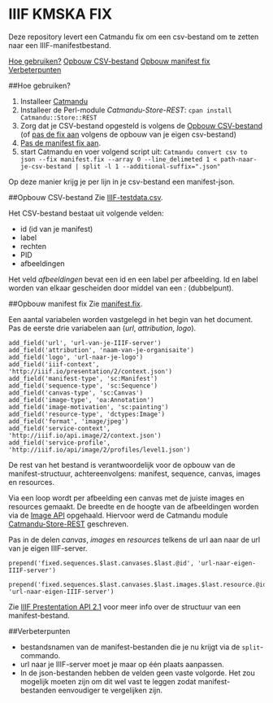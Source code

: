 
IIIF KMSKA FIX
============

Deze repository levert een Catmandu fix om een csv-bestand om te zetten naar een IIIF-manifestbestand.

[Hoe gebruiken?](#hoe)
[Opbouw CSV-bestand](#csv)
[Opbouw manifest fix](#manifest)
[Verbeterpunten](#beter)

##Hoe gebruiken?<a id="hoe"></a>
1. Installeer [Catmandu](http://librecat.org/)
2. Installeer de Perl-module *Catmandu-Store-REST*: `cpan install Catmandu::Store::REST` 
3. Zorg dat je CSV-bestand opgesteld is volgens de [Opbouw CSV-bestand](#csv) (of [pas de fix aan](#fix) volgens de opbouw van je eigen csv-bestand)
4. [Pas de manifest fix aan](#fix).
5. start Catmandu en voer volgend script uit: `Catmandu convert csv to json --fix manifest.fix --array 0 --line_delimeted 1 < path-naar-je-csv-bestand | split -l 1 --additional-suffix=".json"`

Op deze manier krijg je per lijn in je csv-bestand een manifest-json.


##Opbouw CSV-bestand<a id="csv"></a>
Zie [IIIF-testdata.csv](https://github.com/PACKED-vzw/IIIF-kmska-fix/blob/master/testsample/IIIF_testdata.csv). 

Het CSV-bestand bestaat uit volgende velden:

- id (id van je manifest)
- label
- rechten
- PID
- afbeeldingen

Het veld *afbeeldingen* bevat een id en een label per afbeelding. Id en label worden van elkaar gescheiden door middel van een *:* (dubbelpunt).

##Opbouw manifest fix<a id="fix"></a>
Zie [manifest.fix](https://github.com/PACKED-vzw/IIIF-kmska-fix/blob/master/manifest.fix).

Een aantal variabelen worden vastgelegd in het begin van het document. Pas de eerste drie variabelen aan (*url*, *attribution*, *logo*).
```
add_field('url', 'url-van-je-IIIF-server')
add_field('attribution', 'naam-van-je-organisaite')
add_field('logo', 'url-naar-je-logo')
add_field('iiif-context', 'http://iiif.io/presentation/2/context.json')
add_field('manifest-type', 'sc:Manifest')
add_field('sequence-type', 'sc:Sequence')
add_field('canvas-type', 'sc:Canvas')
add_field('image-type', 'oa:Annotation')
add_field('image-motivation', 'sc:painting')
add_field('resource-type', 'dctypes:Image')
add_field('format', 'image/jpeg')
add_field('service-context', 'http://iiif.io/api.image/2/context.json')
add_field('service-profile', 'http://iiif.io/api/image/2/profiles/level1.json')
```
De rest van het bestand is verantwoordelijk voor de opbouw van de manifest-structuur, achtereenvolgens: manifest, sequence, canvas, images en resources.

Via een loop wordt per afbeelding een canvas met de juiste images en resources gemaakt. De breedte en de hoogte van de afbeeldingen worden via de [Image API](http://iiif.io/api/image/2.1/) opgehaald. Hiervoor werd de Catmandu module [Catmandu-Store-REST](https://github.com/PACKED-vzw/Catmandu-Store-REST) geschreven. 

Pas in de delen *canvas*, *images* en *resources* telkens de url aan naar de url van je eigen IIIF-server.
```
prepend('fixed.sequences.$last.canvases.$last.@id', 'url-naar-eigen-IIIF-server')
```
```
prepend('fixed.sequences.$last.canvases.$last.images.$last.resource.@id', 'url-naar-eigen-IIIF-server')
```

Zie [IIIF Prestentation API 2.1](http://iiif.io/api/presentation/2.1/) voor meer info over de structuur van een manifest-bestand.
 
##Verbeterpunten<a id="beter"></a>
- bestandsnamen van de manifest-bestanden die je nu krijgt via de `split`-commando.
- url naar je IIIF-server moet je maar op één plaats aanpassen.
- In de json-bestanden hebben de velden geen vaste volgorde. Het zou mogelijk moeten zijn om dit wel vast te leggen zodat manifest-bestanden eenvoudiger te vergelijken zijn.
